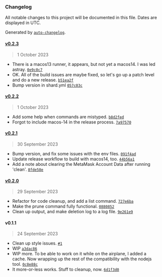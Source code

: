### Changelog

All notable changes to this project will be documented in this file. Dates are displayed in UTC.

Generated by [`auto-changelog`](https://github.com/CookPete/auto-changelog).

#### [v0.2.3](https://github.com/wyhaines/topos-playground.cr/compare/v0.2.2...v0.2.3)

> 1 October 2023

- There is a macos13 runner, it appears, but not yet a macos14. I was led astray. [`0e9c0c7`](https://github.com/wyhaines/topos-playground.cr/commit/0e9c0c7414d265a4627f557ba49d7f11e59c9b5d)
- OK. All of the build issues are maybe fixed, so let's go up a patch level and do a new release. [`b51ea2f`](https://github.com/wyhaines/topos-playground.cr/commit/b51ea2f4c5f270e9a036eed72b2bce014c7ce2e0)
- Bump version in shard.yml [`057c03c`](https://github.com/wyhaines/topos-playground.cr/commit/057c03c4fdb8b3921ef83d0bf22d4bd6c9b81821)

#### [v0.2.2](https://github.com/wyhaines/topos-playground.cr/compare/v0.2.1...v0.2.2)

> 1 October 2023

- Add some help when commands are mistyped. [`b8d2fed`](https://github.com/wyhaines/topos-playground.cr/commit/b8d2fedd2e35d6fecbfdaa907be41ae7002ba2dc)
- Forgot to include macos-14 in the release process. [`7a97570`](https://github.com/wyhaines/topos-playground.cr/commit/7a9757079173bee104c7ffb2197c6258c64067c3)

#### [v0.2.1](https://github.com/wyhaines/topos-playground.cr/compare/v0.2.0...v0.2.1)

> 30 September 2023

- Bump version, and fix some issues with the env files. [`091f4ad`](https://github.com/wyhaines/topos-playground.cr/commit/091f4ad7ae71e0519d12b680061f18a755aa6b19)
- Update release workflow to build with macos14, too. [`44b56a1`](https://github.com/wyhaines/topos-playground.cr/commit/44b56a16372edb331d5a67eee64d4dea33be05ba)
- Add a note about clearing the MetaMask Account Data after running 'clean'. [`8fde58e`](https://github.com/wyhaines/topos-playground.cr/commit/8fde58e787066763ff9d09515c3be09dcee33d0c)

#### [v0.2.0](https://github.com/wyhaines/topos-playground.cr/compare/v0.1.1...v0.2.0)

> 29 September 2023

- Refactor for code cleanup, and add a list command. [`727e6ba`](https://github.com/wyhaines/topos-playground.cr/commit/727e6ba1bb218cc2d27e17d4753dd22ab6255d6b)
- Make the prune command fully functional. [`0880852`](https://github.com/wyhaines/topos-playground.cr/commit/088085297e5c8243ad7953eef8fa21d9d967e356)
- Clean up output, and make deletion log to a log file. [`9e261e9`](https://github.com/wyhaines/topos-playground.cr/commit/9e261e9bf7ecd516dd066bbdfbe0176d6c82386f)

#### v0.1.1

> 24 September 2023

- Clean up style issues. [`#1`](https://github.com/wyhaines/topos-playground.cr/pull/1)
- WIP [`a3dac86`](https://github.com/wyhaines/topos-playground.cr/commit/a3dac864371496d6a68c59b31032587e487164ca)
- WIP more. To be able to work on it while on the airplane, I added a cache. Now wrapping up the rest of the compatibility with the nodejs tool. [`0c8e88c`](https://github.com/wyhaines/topos-playground.cr/commit/0c8e88c27c96616c9eb95ec9ac7fc514affe417c)
- It more-or-less works. Stuff to cleanup, now. [`6d1f3d0`](https://github.com/wyhaines/topos-playground.cr/commit/6d1f3d08df9f4ba8c3db463a00ba3c537bf0e587)
